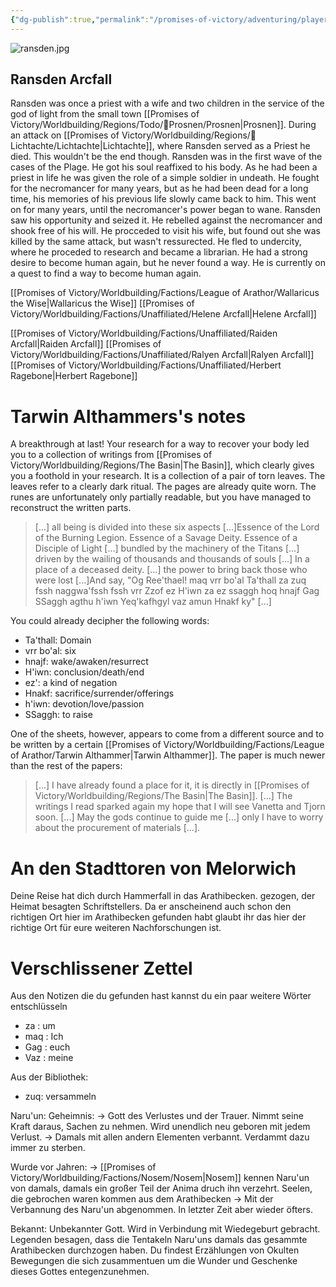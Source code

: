 ```yaml
---
{"dg-publish":true,"permalink":"/promises-of-victory/adventuring/player-characters/ransden/","title":"Ransden","noteIcon":"NPC","created":"","updated":""}
---
```


![ransden.jpg](/img/user/resources/Pictures/ransden.jpg)
## Ransden Arcfall

Ransden was once a priest with a wife and two children in the service of the god of light from the small town [[Promises of Victory/Worldbuilding/Regions/Todo/🏰Prosnen/Prosnen\|Prosnen]]. During an attack on [[Promises of Victory/Worldbuilding/Regions/🏰Lichtachte/Lichtachte\|Lichtachte]], where Ransden served as a Priest he died. This wouldn't be the end though. Ransden was in the first wave of the cases of the Plage. He got his soul reaffixed to his body. As he had been a priest in life he was given the role of a simple soldier in undeath. He fought for the necromancer for many years, but as he had been dead for a long time, his memories of his previous life slowly came back to him. This went on for many years, until the necromancer's power began to wane. Ransden saw his opportunity and seized it. He rebelled against the necromancer and shook free of his will. He procceded to visit his wife, but found out she was killed by the same attack, but wasn't ressurected. He fled to undercity, where he proceded to research and became a librarian. He had a strong desire to become human again, but he never found a way. He is currently on a quest to find a way to become human again. 

[[Promises of Victory/Worldbuilding/Factions/League of Arathor/Wallaricus the Wise\|Wallaricus the Wise]]
[[Promises of Victory/Worldbuilding/Factions/Unaffiliated/Helene Arcfall\|Helene Arcfall]]

[[Promises of Victory/Worldbuilding/Factions/Unaffiliated/Raiden Arcfall\|Raiden Arcfall]]
[[Promises of Victory/Worldbuilding/Factions/Unaffiliated/Ralyen Arcfall\|Ralyen Arcfall]]
[[Promises of Victory/Worldbuilding/Factions/Unaffiliated/Herbert Ragebone\|Herbert Ragebone]]

# Tarwin Althammers's notes

A breakthrough at last! Your research for a way to recover your body led you to a collection of writings from [[Promises of Victory/Worldbuilding/Regions/The Basin\|The Basin]], which clearly gives you a foothold in your research. It is a collection of a pair of torn leaves. The leaves refer to a clearly dark ritual. The pages are already quite worn. The runes are unfortunately only partially readable, but you have managed to reconstruct the written parts.

>[...] all being is divided into these six aspects [...]Essence of the Lord of the Burning Legion. Essence of a Savage Deity. Essence of a Disciple of Light [...] bundled by the machinery of the Titans [...] driven by the wailing of thousands and thousands of souls [...] In a place of a deceased deity. [...] the power to bring back those who were lost [...]And say, "Og Ree'thael! maq vrr bo'al Ta'thall za zuq fssh naggwa'fssh fssh vrr Zzof ez H'iwn za ez ssaggh hoq hnajf Gag SSaggh agthu h'iwn Yeq'kafhgyl vaz amun Hnakf ky" [...] 

You could already decipher the following words:

- Ta'thall: Domain
- vrr bo'al: six
- hnajf: wake/awaken/resurrect
- H'iwn: conclusion/death/end
- ez': a kind of negation
- Hnakf: sacrifice/surrender/offerings
- h'iwn: devotion/love/passion
- SSaggh: to raise

One of the sheets, however, appears to come from a different source and to be written by a certain [[Promises of Victory/Worldbuilding/Factions/League of Arathor/Tarwin Althammer\|Tarwin Althammer]]. The paper is much newer than the rest of the papers:
>[...] I have already found a place for it, it is directly in [[Promises of Victory/Worldbuilding/Regions/The Basin\|The Basin]]. [...] The writings I read sparked again my hope that I will see Vanetta and Tjorn soon. [...] May the gods continue to guide me [...] only I have to worry about the procurement of materials [...].


# An den Stadttoren von Melorwich
Deine Reise hat dich durch Hammerfall in das Arathibecken. gezogen, der Heimat besagten Schriftstellers. Da er anscheinend auch schon den richtigen Ort hier im Arathibecken gefunden habt glaubt ihr das hier der richtige Ort für eure weiteren Nachforschungen ist.

# Verschlissener Zettel
Aus den Notizen die du gefunden hast kannst du ein paar weitere Wörter entschlüsseln 

- za : um 
- maq : Ich 
- Gag : euch 
-  Vaz : meine 

Aus der Bibliothek:
- zuq: versammeln

Naru'un:
Geheimnis:
  -> Gott des Verlustes und der Trauer. Nimmt seine Kraft daraus, Sachen zu nehmen. Wird unendlich neu geboren mit jedem Verlust.
  -> Damals mit allen andern Elementen verbannt. Verdammt dazu immer zu sterben.

Wurde vor Jahren:
  -> [[Promises of Victory/Worldbuilding/Factions/Nosem/Nosem\|Nosem]] kennen Naru'un von damals, damals ein großer Teil der Anima druch ihn verzehrt. Seelen, die gebrochen waren kommen aus dem Arathibecken
  -> Mit der Verbannung des Naru'un abgenommen. In letzter Zeit aber wieder öfters.

Bekannt: Unbekannter Gott. Wird in Verbindung mit Wiedegeburt gebracht. Legenden besagen, dass die Tentakeln Naru'uns damals das gesammte Arathibecken durchzogen haben.
Du findest Erzählungen von Okulten Bewegungen die sich zusammentuen um die Wunder und Geschenke dieses Gottes entegenzunehmen.